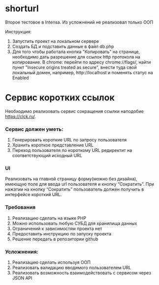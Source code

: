 # shorturl
Второе тестовое в Intensa. Из усложнений не реализовал только ООП

Инструкция:
1. Запустить проект на локальном сервере
2. Создать БД и подставить данные в файл db.php
3. Для того чтобы работала кнопка "Копировать" на странице, необходимо дать разрешение для ссылок http протокола на копирование. В chrome: перейти по адресу chrome://flags/, найти пункт "Insecure origins treated as secure", внести туда свой локальный домен, например, http://localhost и поменять статус на Enabled
# Сервис коротких ссылок

Необходимо реализовать сервис сокращения ссылки наподобие https://clck.ru/.

### Сервис должен уметь:

1. Генерировать короткие URL по запросу пользователя
2. Хранить короткое представление URL
3. Переход пользователя по короткому URL редиректит на соответствующий исходный URL

### UI

Реализовать на главной страницу форму(можно без дизайна), имеющую поле для ввода url пользователя и кнопку “Сократить”. При нажатии на кнопку “Сократить” пользователь должен получить в интерфейсе короткий URL.

### Требования

1. Реализацию сделать на языке PHP
2. Можно использовать любую СУБД для хранилища данных
3. Ограничений к зависимостям проекта нет
4. Предоставить инструкцию по запуску проекта
5. Решение передать в репозитории github

### Усложнения:

1. Реализацию сделать используя ООП
2. Реализовать валидацию вводимого пользователем URL
3. Реализовать возможность взаимодействовать с сервисом через JSON API
